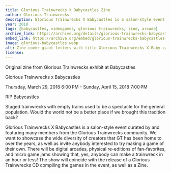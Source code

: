 ```yaml
---
title: Glorious Trainwrecks X Babycastles Zine
author: Glorious Trainwrecks
description: Glorious Trainwrecks X Babycastles is a salon-style event curated by and featuring many members from the Glorious Trainwrecks community. The show will coincide with the release of a Glorious Trainwrecks CD compiling the games in the event, as well as a Zine.
year: 2018
tags: [babycastles, videogames, glorious trainwrecks, zine, arcade]
archive_link: https://archive.org/details/glorious-trainwrecks-babycastles-zine/
embed_link: https://archive.org/embed/glorious-trainwrecks-babycastles-zine/
image: glorious-babycastles.webp
alt: Zine cover giant letters with title Glorious Trainwrecks X Baby castles
license: 
---
```


Original zine from Glorious Trainwrecks exhibit at Babycastles

Glorious Trainwrecks x Babycastles

Thursday, March 29, 2018 6:00 PM - 
Sunday, April 15, 2018 7:00 PM

RIP Babycastles

Staged trainwrecks with empty trains used to be a spectacle for the general population. Would the world not be a better place if we brought this tradition back?

Glorious Trainwrecks X Babycastles is a salon-style event curated by and featuring many members from the Glorious Trainwrecks community. We want to showcase the wide diversity of creators that GT has been home to over the years, as well as invite anybody interested to try making a game of their own. There will be digital arcades, physical re-editions of fan-favorites, and micro game jams showing that, yes, anybody can make a trainwreck in an hour or less! The show will coincide with the release of a Glorious Trainwrecks CD compiling the games in the event, as well as a Zine.
